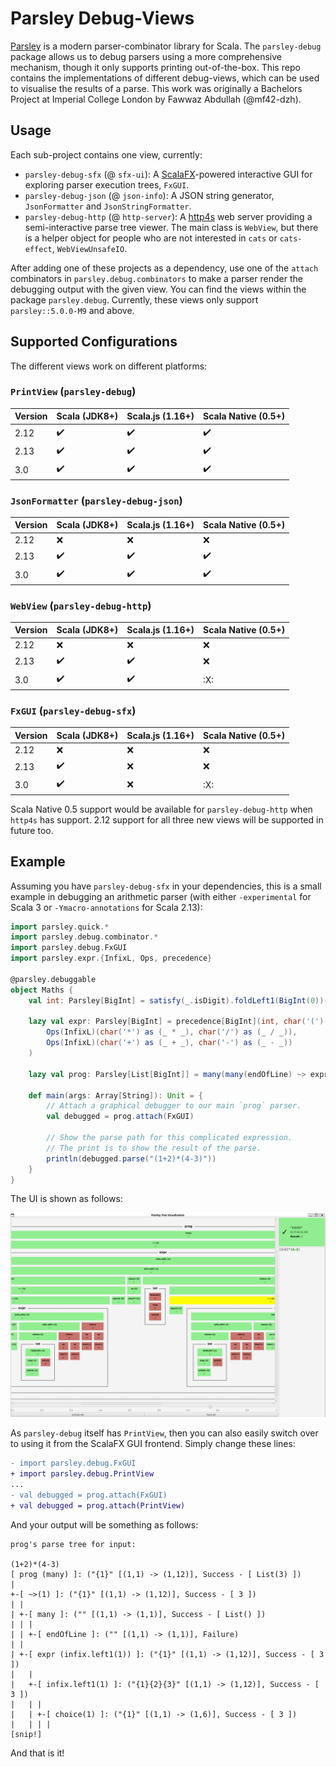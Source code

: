 # Parsley Debug-Views

[Parsley](https://github.com/j-mie6/Parsley) is a modern parser-combinator library for Scala.
The `parsley-debug` package allows us to debug parsers using a more comprehensive mechanism, though it
only supports printing out-of-the-box. This repo contains the implementations of different debug-views,
which can be used to visualise the results of a parse. This work was originally a Bachelors Project at
Imperial College London by Fawwaz Abdullah (@mf42-dzh).

## Usage

Each sub-project contains one view, currently:
- `parsley-debug-sfx` (@ `sfx-ui`): A [ScalaFX](https://www.scalafx.org/)-powered interactive GUI for exploring parser execution trees, `FxGUI`.
- `parsley-debug-json` (@ `json-info`): A JSON string generator, `JsonFormatter` and `JsonStringFormatter`.
- `parsley-debug-http` (@ `http-server`): A [http4s](https://http4s.org/) web server providing a semi-interactive parse tree viewer. The main class is `WebView`, but there is a helper object for people who are not interested in `cats` or `cats-effect`, `WebViewUnsafeIO`.

After adding one of these projects as a dependency, use one of the `attach` combinators in `parsley.debug.combinators` to make a parser render the debugging output with the given view. You can find the views within the package `parsley.debug`.
Currently, these views only support `parsley::5.0.0-M9` and above.

## Supported Configurations
The different views work on different platforms:

### `PrintView` (`parsley-debug`)
| Version  | Scala (JDK8+)      | Scala.js (1.16+)   | Scala Native (0.5+) |
| -------- | ------------------ | ------------------ | ------------------- |
| 2.12     | :heavy_check_mark: | :heavy_check_mark: | :heavy_check_mark:  |
| 2.13     | :heavy_check_mark: | :heavy_check_mark: | :heavy_check_mark:  |
| 3.0      | :heavy_check_mark: | :heavy_check_mark: | :heavy_check_mark:  |

### `JsonFormatter` (`parsley-debug-json`)
| Version  | Scala (JDK8+)      | Scala.js (1.16+)   | Scala Native (0.5+) |
| -------- | ------------------ | ------------------ | ------------------- |
| 2.12     | :x:                | :x:                | :x:                 |
| 2.13     | :heavy_check_mark: | :heavy_check_mark: | :heavy_check_mark:  |
| 3.0      | :heavy_check_mark: | :heavy_check_mark: | :heavy_check_mark:  |

### `WebView` (`parsley-debug-http`)
| Version  | Scala (JDK8+)      | Scala.js (1.16+)   | Scala Native (0.5+) |
| -------- | ------------------ | ------------------ | ------------------- |
| 2.12     | :x:                | :x:                | :x:                 |
| 2.13     | :heavy_check_mark: | :heavy_check_mark: | :x:                 |
| 3.0      | :heavy_check_mark: | :heavy_check_mark: | :X:                 |

### `FxGUI` (`parsley-debug-sfx`)
| Version  | Scala (JDK8+)      | Scala.js (1.16+)   | Scala Native (0.5+) |
| -------- | ------------------ | ------------------ | ------------------- |
| 2.12     | :x:                | :x:                | :x:                 |
| 2.13     | :heavy_check_mark: | :x:                | :x:                 |
| 3.0      | :heavy_check_mark: | :x:                | :X:                 |

Scala Native 0.5 support would be available for `parsley-debug-http` when `http4s`
has support. 2.12 support for all three new views will be supported in future too.

## Example

Assuming you have `parsley-debug-sfx` in your dependencies, this is a small example in debugging an arithmetic parser (with either `-experimental` for Scala 3 or `-Ymacro-annotations` for Scala 2.13):

```scala
import parsley.quick.*
import parsley.debug.combinator.*
import parsley.debug.FxGUI
import parsley.expr.{InfixL, Ops, precedence}

@parsley.debuggable
object Maths {
    val int: Parsley[BigInt] = satisfy(_.isDigit).foldLeft1(BigInt(0))((acc, c) => acc * 10 + c.asDigit)

    lazy val expr: Parsley[BigInt] = precedence[BigInt](int, char('(') ~> expr <~ char(')'))(
        Ops(InfixL)(char('*') as (_ * _), char('/') as (_ / _)),
        Ops(InfixL)(char('+') as (_ + _), char('-') as (_ - _))
    )

    lazy val prog: Parsley[List[BigInt]] = many(many(endOfLine) ~> expr)

    def main(args: Array[String]): Unit = {
        // Attach a graphical debugger to our main `prog` parser.
        val debugged = prog.attach(FxGUI)

        // Show the parse path for this complicated expression.
        // The print is to show the result of the parse.
        println(debugged.parse("(1+2)*(4-3)"))
    }
}
```

The UI is shown as follows:

![An interactive GUI window displaying the paths the parser has taken during execution.](/media/parse-arith.png?raw=true)

As `parsley-debug` itself has `PrintView`, then you can also easily switch over to using it from the ScalaFX GUI frontend. Simply change these lines:

```diff
- import parsley.debug.FxGUI
+ import parsley.debug.PrintView
...
- val debugged = prog.attach(FxGUI)
+ val debugged = prog.attach(PrintView)
```

And your output will be something as follows:

```
prog's parse tree for input:

(1+2)*(4-3)
[ prog (many) ]: ("{1}" [(1,1) -> (1,12)], Success - [ List(3) ])
|
+-[ ~>(1) ]: ("{1}" [(1,1) -> (1,12)], Success - [ 3 ])
| |
| +-[ many ]: ("" [(1,1) -> (1,1)], Success - [ List() ])
| | |
| | +-[ endOfLine ]: ("" [(1,1) -> (1,1)], Failure)
| |
| +-[ expr (infix.left1(1)) ]: ("{1}" [(1,1) -> (1,12)], Success - [ 3 ])
|   |
|   +-[ infix.left1(1) ]: ("{1}{2}{3}" [(1,1) -> (1,12)], Success - [ 3 ])
|   | |
|   | +-[ choice(1) ]: ("{1}" [(1,1) -> (1,6)], Success - [ 3 ])
|   | | |
[snip!]
```

And that is it!
